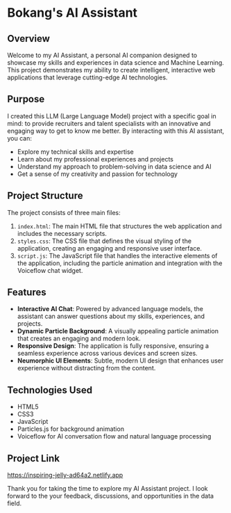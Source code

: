 # Bokang's AI Assistant

## Overview

Welcome to my AI Assistant, a personal AI companion designed to showcase my skills and experiences in data science and Machine Learning. This project demonstrates my ability to create intelligent, interactive web applications that leverage cutting-edge AI technologies.

## Purpose

I created this LLM (Large Language Model) project with a specific goal in mind: to provide recruiters and talent specialists with an innovative and engaging way to get to know me better. By interacting with this AI assistant, you can:

- Explore my technical skills and expertise
- Learn about my professional experiences and projects
- Understand my approach to problem-solving in data science and AI
- Get a sense of my creativity and passion for technology

## Project Structure

The project consists of three main files:

1. `index.html`: The main HTML file that structures the web application and includes the necessary scripts.
2. `styles.css`: The CSS file that defines the visual styling of the application, creating an engaging and responsive user interface.
3. `script.js`: The JavaScript file that handles the interactive elements of the application, including the particle animation and integration with the Voiceflow chat widget.

## Features

- **Interactive AI Chat**: Powered by advanced language models, the assistant can answer questions about my skills, experiences, and projects.
- **Dynamic Particle Background**: A visually appealing particle animation that creates an engaging and modern look.
- **Responsive Design**: The application is fully responsive, ensuring a seamless experience across various devices and screen sizes.
- **Neumorphic UI Elements**: Subtle, modern UI design that enhances user experience without distracting from the content.

## Technologies Used

- HTML5
- CSS3
- JavaScript
- Particles.js for background animation
- Voiceflow for AI conversation flow and natural language processing


## Project Link
https://inspiring-jelly-ad64a2.netlify.app

Thank you for taking the time to explore my AI Assistant project. I look forward to the your feedback, discussions, and opportunities in the data field.

